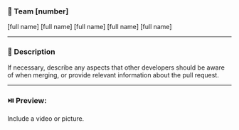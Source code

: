 ### :link: Team [number]

[full name]
[full name]
[full name]
[full name]
[full name]

---

### :page_facing_up: Description

If necessary, describe any aspects that other developers should be aware of when merging, or provide relevant
information about the pull request.

---

### :play_or_pause_button: Preview:

Include a video or picture.
